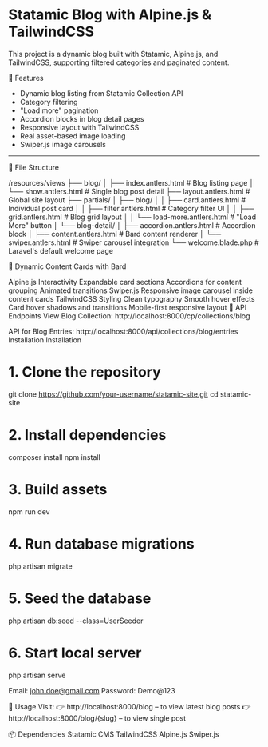 # Statamic Blog with Alpine.js & TailwindCSS

This project is a dynamic blog built with Statamic, Alpine.js, and TailwindCSS, supporting filtered categories and paginated content.

🚀 Features

- Dynamic blog listing from Statamic Collection API
- Category filtering
- "Load more" pagination
- Accordion blocks in blog detail pages
- Responsive layout with TailwindCSS
- Real asset-based image loading
- Swiper.js image carousels

---

📁 File Structure

/resources/views
├── blog/
│   ├── index.antlers.html        # Blog listing page
│   └── show.antlers.html         # Single blog post detail
├── layout.antlers.html           # Global site layout
├── partials/
│   ├── blog/
│   │   ├── card.antlers.html         # Individual post card
│   │   ├── filter.antlers.html       # Category filter UI
│   │   ├── grid.antlers.html         # Blog grid layout
│   │   └── load-more.antlers.html    # "Load More" button
│   └── blog-detail/
│       ├── accordion.antlers.html    # Accordion block
│       ├── content.antlers.html      # Bard content renderer
│       └── swiper.antlers.html       # Swiper carousel integration
└── welcome.blade.php                 # Laravel's default welcome page









🧩 Dynamic Content Cards with Bard

Alpine.js Interactivity
Expandable card sections
Accordions for content grouping
Animated transitions
Swiper.js
Responsive image carousel inside content cards
TailwindCSS Styling
Clean typography
Smooth hover effects
Card hover shadows and transitions
Mobile-first responsive layout
🔗 API Endpoints
View Blog Collection:
 http://localhost:8000/cp/collections/blog


API for Blog Entries:
 http://localhost:8000/api/collections/blog/entries
Installation
Installation
# 1. Clone the repository
git clone https://github.com/your-username/statamic-site.git
cd statamic-site

# 2. Install dependencies
composer install
npm install

# 3. Build assets
npm run dev

# 4. Run database migrations
php artisan migrate

# 5. Seed the database
php artisan db:seed --class=UserSeeder

# 6. Start local server
php artisan serve

Email: john.doe@gmail.com
Password: Demo@123



🧪 Usage
Visit:
 👉 http://localhost:8000/blog – to view latest blog posts
 👉 http://localhost:8000/blog/{slug} – to view single post

📦 Dependencies
Statamic CMS
TailwindCSS
Alpine.js
Swiper.js
